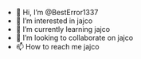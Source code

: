 - 👋 Hi, I’m @BestError1337
- 👀 I’m interested in jajco
- 🌱 I’m currently learning jajco
- 💞️ I’m looking to collaborate on jajco
- 📫 How to reach me jajco

<!---
BestError1337/BestError1337 is a ✨ special ✨ repository because its `README.md` (this file) appears on your GitHub profile.
You can click the Preview link to take a look at your changes.
--->
